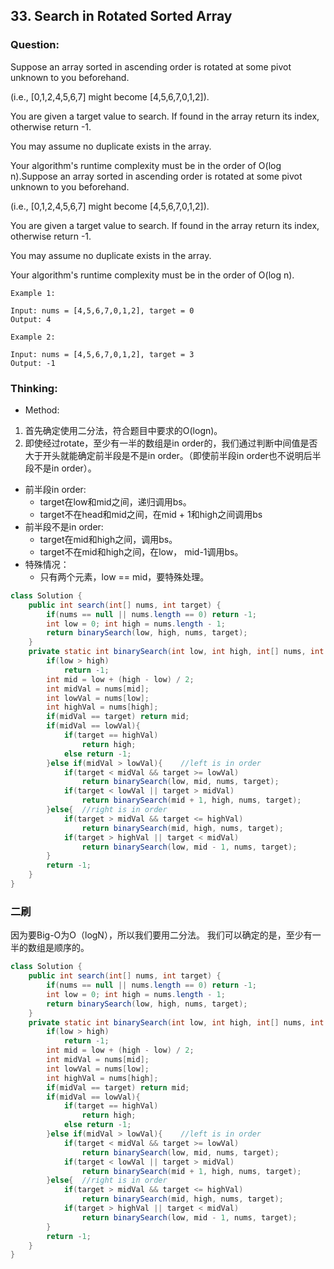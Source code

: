 ## 33. Search in Rotated Sorted Array

### Question:
Suppose an array sorted in ascending order is rotated at some pivot unknown to you beforehand.

(i.e., [0,1,2,4,5,6,7] might become [4,5,6,7,0,1,2]).

You are given a target value to search. If found in the array return its index, otherwise return -1.

You may assume no duplicate exists in the array.

Your algorithm's runtime complexity must be in the order of O(log n).Suppose an array sorted in ascending order is rotated at some pivot unknown to you beforehand.

(i.e., [0,1,2,4,5,6,7] might become [4,5,6,7,0,1,2]).

You are given a target value to search. If found in the array return its index, otherwise return -1.

You may assume no duplicate exists in the array.

Your algorithm's runtime complexity must be in the order of O(log n).

```
Example 1:

Input: nums = [4,5,6,7,0,1,2], target = 0
Output: 4

Example 2:

Input: nums = [4,5,6,7,0,1,2], target = 3
Output: -1
```

### Thinking:
* Method:
1. 首先确定使用二分法，符合题目中要求的O(logn)。
2. 即使经过rotate，至少有一半的数组是in order的，我们通过判断中间值是否大于开头就能确定前半段是不是in order。（即使前半段in order也不说明后半段不是in order）。
* 前半段in order:
	* target在low和mid之间，递归调用bs。
	* target不在head和mid之间，在mid + 1和high之间调用bs
* 前半段不是in order:
	* target在mid和high之间，调用bs。
	* target不在mid和high之间，在low， mid-1调用bs。
* 特殊情况：
	* 只有两个元素，low == mid，要特殊处理。

```Java
class Solution {
    public int search(int[] nums, int target) {
        if(nums == null || nums.length == 0) return -1;
        int low = 0; int high = nums.length - 1;
        return binarySearch(low, high, nums, target);
    }
    private static int binarySearch(int low, int high, int[] nums, int target){
        if(low > high)
            return -1;
        int mid = low + (high - low) / 2;
        int midVal = nums[mid];
        int lowVal = nums[low];
        int highVal = nums[high];
        if(midVal == target) return mid;
        if(midVal == lowVal){
            if(target == highVal)
                return high;
            else return -1;
        }else if(midVal > lowVal){    //left is in order
            if(target < midVal && target >= lowVal)
                return binarySearch(low, mid, nums, target);
            if(target < lowVal || target > midVal)
                return binarySearch(mid + 1, high, nums, target);
        }else{  //right is in order
            if(target > midVal && target <= highVal)
                return binarySearch(mid, high, nums, target);
            if(target > highVal || target < midVal)
                return binarySearch(low, mid - 1, nums, target);
        }
        return -1;
    }
}
```

### 二刷
因为要Big-O为O（logN），所以我们要用二分法。
我们可以确定的是，至少有一半的数组是顺序的。

```Java
class Solution {
    public int search(int[] nums, int target) {
        if(nums == null || nums.length == 0) return -1;
        int low = 0; int high = nums.length - 1;
        return binarySearch(low, high, nums, target);
    }
    private static int binarySearch(int low, int high, int[] nums, int target){
        if(low > high)
            return -1;
        int mid = low + (high - low) / 2;
        int midVal = nums[mid];
        int lowVal = nums[low];
        int highVal = nums[high];
        if(midVal == target) return mid;
        if(midVal == lowVal){
            if(target == highVal)
                return high;
            else return -1;
        }else if(midVal > lowVal){    //left is in order
            if(target < midVal && target >= lowVal)
                return binarySearch(low, mid, nums, target);
            if(target < lowVal || target > midVal)
                return binarySearch(mid + 1, high, nums, target);
        }else{  //right is in order
            if(target > midVal && target <= highVal)
                return binarySearch(mid, high, nums, target);
            if(target > highVal || target < midVal)
                return binarySearch(low, mid - 1, nums, target);
        }
        return -1;
    }
}
```